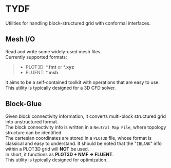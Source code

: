 # TYDF
Utilities for handling block-structured grid with conformal interfaces.

## Mesh I/O
Read and write some widely-used mesh files.  
Currently supported formats:
> * PLOT3D: *.__fmt__ or  *.__xyz__ 
> * FLUENT: *.__msh__

It aims to be a self-contained toolkit with operations that are easy to use.  
This utility is typically designed for a 3D CFD solver.  

## Block-Glue
Given block connectivity information, it converts multi-block structured grid into unstructured format.  
The block connectivity info is written in a `Neutral Map File`, where topology structure can be identified.  
The cartesian coordinates are stored in a `PLOT3D` file, whose format is classical and easy to understand. It should be noted that the "`IBLANK`" info within a PLOT3D grid will __NOT__ be used.  
In short, it functions as __PLOT3D + NMF -> FLUENT__.  
This utility is typically designed for optimization.  
